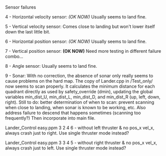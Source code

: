 
Sensor failures

4 - Horizontal velocity sensor: *(OK NOW)*
  Usually seems to land fine.

5 - Vertical velocity sensor:
  Comes close to landing but won't lower itself down the last little bit.

6 - Horizontal position sensor: *(OK NOW)*
  Usually seems to land fine.

7 - Vertical position sensor: **(OK NOW)**
  Need more testing in different failure combo...

8 - Angle sensor:
    Usually seems to land fine.

9 - Sonar:
With no correction, the absence of sonar only really seems to cause problems on the hard map. The copy of Lander.cpp in /Test_only/ now seems to scan properly. It calculates the minimum distance for each quadrant directly as used by safety_override (dmin), updating the global variables min_dist_U, min_dist_L, min_dist_D, and min_dist_R (up, left, down, right). Still to do: better determination of when to scan: prevent scanning when close to landing, when sonar is known to be working, etc. Also address failure to descend that happens sometimes (scanning too frequently?) Then incorporate into main file.

Lander_Control easy.ppm 3 2 4 6 - without left thruster & no pos_x vel_x, always crash just to right. Use single thruster mode instead?

Lander_Control easy.ppm 3 3 4 5 - without right thruster & no pos_x vel_x, always crash just to left. Use single thruster mode instead?
